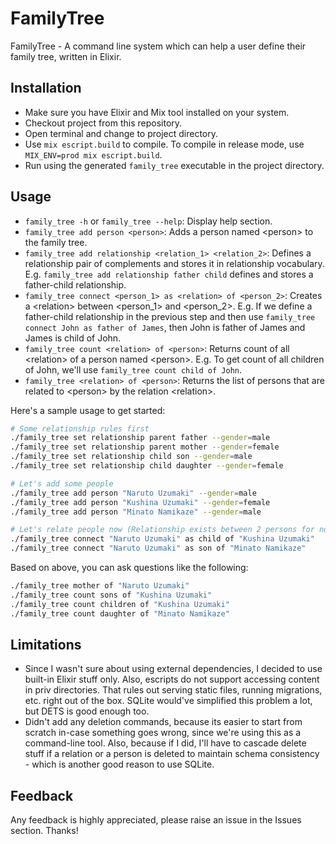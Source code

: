 # FamilyTree
FamilyTree - A command line system which can help a user define their family tree, written in Elixir.

## Installation
- Make sure you have Elixir and Mix tool installed on your system.
- Checkout project from this repository.
- Open terminal and change to project directory.
- Use `mix escript.build` to compile. To compile in release mode, use `MIX_ENV=prod mix escript.build`.
- Run using the generated `family_tree` executable in the project directory.

## Usage
- `family_tree -h` or `family_tree --help`: Display help section.
- `family_tree add person <person>`: Adds a person named \<person> to the family tree.
- `family_tree add relationship <relation_1> <relation_2>`: Defines a relationship pair of complements and stores it in relationship vocabulary. E.g. `family_tree add relationship father child` defines and stores a father-child relationship.
- `family_tree connect <person_1> as <relation> of <person_2>`: Creates a \<relation> between \<person_1> and \<person_2>. E.g. If we define a father-child relationship in the previous step and then use `family_tree connect John as father of James`, then John is father of James and James is child of John.
- `family_tree count <relation> of <person>`: Returns count of all \<relation> of a person named \<person>. E.g. To get count of all children of John, we'll use `family_tree count child of John`.
- `family_tree <relation> of <person>`: Returns the list of persons that are related to \<person> by the relation \<relation>.

Here's a sample usage to get started:
```sh
# Some relationship rules first
./family_tree set relationship parent father --gender=male
./family_tree set relationship parent mother --gender=female
./family_tree set relationship child son --gender=male
./family_tree set relationship child daughter --gender=female

# Let's add some people
./family_tree add person "Naruto Uzumaki" --gender=male
./family_tree add person "Kushina Uzumaki" --gender=female
./family_tree add person "Minato Namikaze" --gender=male

# Let's relate people now (Relationship exists between 2 persons for now)
./family_tree connect "Naruto Uzumaki" as child of "Kushina Uzumaki"
./family_tree connect "Naruto Uzumaki" as son of "Minato Namikaze"
```

Based on above, you can ask questions like the following:
```sh
./family_tree mother of "Naruto Uzumaki"
./family_tree count sons of "Kushina Uzumaki"
./family_tree count children of "Kushina Uzumaki"
./family_tree count daughter of "Minato Namikaze"
```

## Limitations
- Since I wasn't sure about using external dependencies, I decided to use built-in Elixir stuff only. Also, escripts do not support accessing content in priv directories. That rules out serving static files, running migrations, etc. right out of the box. SQLite would've simplified this problem a lot, but DETS is good enough too.
- Didn't add any deletion commands, because its easier to start from scratch in-case something goes wrong, since we're using this as a command-line tool. Also, because if I did, I'll have to cascade delete stuff if a relation or a person is deleted to maintain schema consistency - which is another good  reason to use SQLite.

## Feedback
Any feedback is highly appreciated, please raise an issue in the Issues section. Thanks!